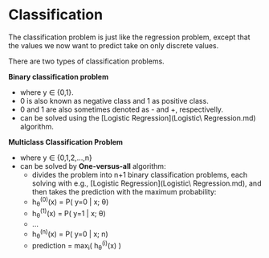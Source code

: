 # Classification

The classification problem is just like the regression problem,
except that the values we now want to predict take on only discrete values.

There are two types of classification problems.

**Binary classification problem**

* where y ∈ {0,1}. 
* 0 is also known as negative class and 1 as positive class.
* 0 and 1 are also sometimes denoted as - and +, respectivelly.
* can be solved using the [Logistic Regression](Logistic\ Regression.md) algorithm.

**Multiclass Classification Problem**

* where y ∈ {0,1,2,...,n}
* can be solved by **One-versus-all** algorithm:
    * divides the problem into n+1 binary classification problems, each solving with e.g., [Logistic Regression](Logistic\ Regression.md), and then takes the prediction with the maximum probability:
    * h<sub>θ</sub><sup>(0)</sup>(x) = P( y=0 | x; θ)
    * h<sub>θ</sub><sup>(1)</sup>(x) = P( y=1 | x; θ)
    * ...
    * h<sub>θ</sub><sup>(n)</sup>(x) = P( y=0 | x; n)
    * prediction = max<sub>i</sub>( h<sub>θ</sub><sup>(i)</sup>(x) )
